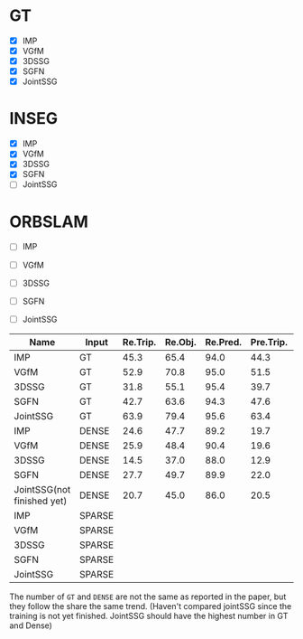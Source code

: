 # GT
- [x] IMP
- [x] VGfM
- [x] 3DSSG
- [x] SGFN
- [x] JointSSG
# INSEG
- [x] IMP
- [x] VGfM
- [x] 3DSSG     
- [x] SGFN
- [ ] JointSSG
# ORBSLAM
- [ ] IMP
- [ ] VGfM
- [ ] 3DSSG     
- [ ] SGFN
- [ ] JointSSG


| Name                       | Input  | Re.Trip. | Re.Obj. | Re.Pred. | Pre.Trip. | Pre.Obj. | Pre.Pred. | mRe.Obj. | mRe.Pred. |
| -------------------------- | ------ | -------- | ------- | -------- | --------- | -------- | --------- | -------- | --------- |
| IMP                        | GT     | 45.3     | 65.4    | 94.0     | 44.3      | 66.0     | 56.6      | 56.2     | 41.8      |
| VGfM                       | GT     | 52.9     | 70.8    | 95.0     | 51.5      | 71.4     | 62.8      | 59.5     | 46.8      |
| 3DSSG                      | GT     | 31.8     | 55.1    | 95.4     | 39.7      | 55.6     | 71.0      | 47.7     | 61.5      |
| SGFN                       | GT     | 42.7     | 63.6    | 94.3     | 47.6      | 64.4     | 69.0      | 53.6     | 63.1      |
| JointSSG                   | GT     | 63.9     | 79.4    | 95.6     | 63.4      | 80.0     | 76.0      | 78.2     | 64.8      |
| IMP                        | DENSE  | 24.6     | 47.7    | 89.2     | 19.7      | 49.5     | 20.9      | 34.7     | 23.9      |
| VGfM                       | DENSE  | 25.9     | 48.4    | 90.4     | 19.6      | 50.0     | 20.4      | 34.8     | 21.5      |
| 3DSSG                      | DENSE  | 14.5     | 37.0    | 88.0     | 12.9      | 37.4     | 22.0      | 26.2     | 23.7      |
| SGFN                       | DENSE  | 27.7     | 49.7    | 89.9     | 22.0      | 51.6     | 27.5      | 37.7     | 32.6      |
| JointSSG(not finished yet) | DENSE  | 20.7     | 45.0    | 86.0     | 20.5      | 46.7     | 27.3      | 37.0     | 33.3      |
| IMP                        | SPARSE |
| VGfM                       | SPARSE |
| 3DSSG                      | SPARSE |
| SGFN                       | SPARSE |
| JointSSG                   | SPARSE |

The number of `GT` and `DENSE` are not the same as reported in the paper, but they follow the share the same trend. (Haven't compared jointSSG since the training is not yet finished. JointSSG should have the highest number in GT and Dense)
